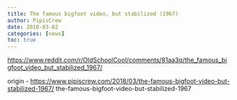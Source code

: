 ```yaml
---
title: The famous bigfoot video, but stabilized (1967)
author: PipisCrew
date: 2018-03-02
categories: [news]
toc: true
---
```


https://www.reddit.com/r/OldSchoolCool/comments/81aa3q/the_famous_bigfoot_video_but_stabilized_1967/

origin - https://www.pipiscrew.com/2018/03/the-famous-bigfoot-video-but-stabilized-1967/ the-famous-bigfoot-video-but-stabilized-1967